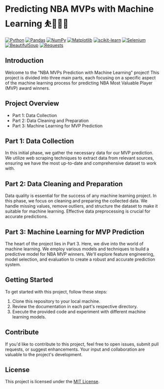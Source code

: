 # Predicting NBA MVPs with Machine Learning ⛹️🏀🤖🧹

<div align="left">

[![Python](https://img.shields.io/badge/Python-3670A0?style=flat-square&logo=python&logoColor=ffdd54)](https://www.python.org/)
[![Pandas](https://img.shields.io/badge/pandas-%23150458?style=flat-square&logo=pandas&logoColor=white)](https://pandas.pydata.org/)
[![NumPy](https://img.shields.io/badge/NumPy-%23013243?style=flat-square&logo=numpy&logoColor=white)](https://numpy.org/)
[![Matplotlib](https://img.shields.io/badge/Matplotlib-%2300768B?style=flat-square&logo=matplotlib&logoColor=white)](https://matplotlib.org/)
[![scikit-learn](https://img.shields.io/badge/scikit--learn-%23F7931E?style=flat-square&logo=scikit-learn&logoColor=white)](https://scikit-learn.org/)
[![Selenium](https://img.shields.io/badge/Selenium-%230488D8?style=flat-square&logo=selenium&logoColor=white)](https://www.selenium.dev/)
[![BeautifulSoup](https://img.shields.io/badge/BeautifulSoup-%236A1B9A?style=flat-square&logo=beautifulsoup&logoColor=white)](https://www.crummy.com/software/BeautifulSoup/)
[![Requests](https://img.shields.io/badge/Requests-%231BC63B?style=flat-square&logo=requests&logoColor=white)](https://docs.python-requests.org/en/latest/)

</div>

## Introduction

Welcome to the "NBA MVPs Prediction with Machine Learning" project! This project is divided into three main parts, each focusing on a specific aspect of the machine learning process for predicting NBA Most Valuable Player (MVP) award winners.

## Project Overview

- Part 1: Data Collection
- Part 2: Data Cleaning and Preparation
- Part 3: Machine Learning for MVP Prediction

## Part 1: Data Collection

In this initial phase, we gather the necessary data for our MVP prediction. We utilize web scraping techniques to extract data from relevant sources, ensuring we have the most up-to-date and comprehensive dataset to work with.

## Part 2: Data Cleaning and Preparation

Data quality is essential for the success of any machine learning project. In this phase, we focus on cleaning and preparing the collected data. We handle missing values, remove outliers, and structure the dataset to make it suitable for machine learning. Effective data preprocessing is crucial for accurate predictions.

## Part 3: Machine Learning for MVP Prediction

The heart of the project lies in Part 3. Here, we dive into the world of machine learning. We employ various models and techniques to build a predictive model for NBA MVP winners. We'll explore feature engineering, model selection, and evaluation to create a robust and accurate prediction system.

## Getting Started

To get started with this project, follow these steps:

1. Clone this repository to your local machine.
2. Review the documentation in each part's respective directory.
3. Execute the provided code and experiment with different machine learning models.

## Contribute

If you'd like to contribute to this project, feel free to open issues, submit pull requests, or suggest enhancements. Your input and collaboration are valuable to the project's development.

## License

This project is licensed under the [MIT License](LICENSE).
